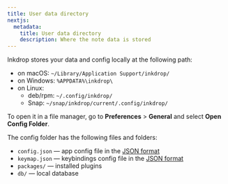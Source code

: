 ```yaml
---
title: User data directory
nextjs:
  metadata:
    title: User data directory
    description: Where the note data is stored
---
```


Inkdrop stores your data and config locally at the following path:

- on macOS: `~/Library/Application Support/inkdrop/`
- on Windows: `%APPDATA%\inkdrop\`
- on Linux:
  - deb/rpm: `~/.config/inkdrop/`
  - Snap: `~/snap/inkdrop/current/.config/inkdrop/`

To open it in a file manager, go to **Preferences** > **General** and select **Open Config Folder**.

The config folder has the following files and folders:

- `config.json` — app config file in the [JSON format](https://www.json.org/json-en.html)
- `keymap.json` — keybindings config file in the [JSON format](https://www.json.org/json-en.html)
- `packages/` — installed plugins
- `db/` — local database
